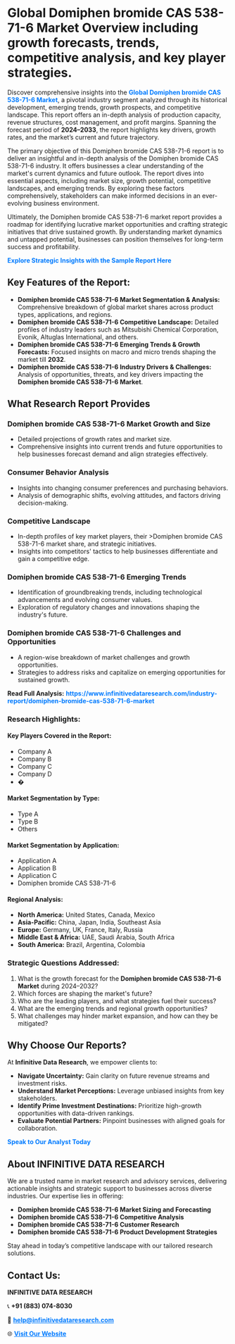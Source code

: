 <h1>Global Domiphen bromide CAS 538-71-6 Market Overview including growth forecasts, trends, competitive analysis, and key player strategies.</h1>
<p>
Discover comprehensive insights into the 
<a href="https://www.infinitivedataresearch.com/industry-report/domiphen-bromide-cas-538-71-6-market" rel="dofollow" style="color: #007BFF; text-decoration: none;"><strong>Global Domiphen bromide CAS 538-71-6 Market</strong></a>, a pivotal industry segment analyzed through its historical development, emerging trends, growth prospects, and competitive landscape. This report offers an in-depth analysis of production capacity, revenue structures, cost management, and profit margins. Spanning the forecast period of <strong>2024–2033</strong>, the report highlights key drivers, growth rates, and the market’s current and future trajectory.
</p>
<p>
The primary objective of this Domiphen bromide CAS 538-71-6 report is to deliver an insightful and in-depth analysis of the Domiphen bromide CAS 538-71-6 industry. It offers businesses a clear understanding of the market's current dynamics and future outlook. The report dives into essential aspects, including market size, growth potential, competitive landscapes, and emerging trends. By exploring these factors comprehensively, stakeholders can make informed decisions in an ever-evolving business environment.
</p>
<p>
Ultimately, the Domiphen bromide CAS 538-71-6 market report provides a roadmap for identifying lucrative market opportunities and crafting strategic initiatives that drive sustained growth. By understanding market dynamics and untapped potential, businesses can position themselves for long-term success and profitability.
</p>
<p>
<a href="https://www.infinitivedataresearch.com/request-sample/reportId=102237" style="color: #007BFF; text-decoration: none;"><strong>Explore Strategic Insights with the Sample Report Here</strong></a>
</p>

<h2>Key Features of the Report:</h2>
<ul>
<li><strong>Domiphen bromide CAS 538-71-6 Market Segmentation & Analysis:</strong> Comprehensive breakdown of global market shares across product types, applications, and regions.</li>
<li><strong>Domiphen bromide CAS 538-71-6 Competitive Landscape:</strong> Detailed profiles of industry leaders such as Mitsubishi Chemical Corporation, Evonik, Altuglas International, and others.</li>
<li><strong>Domiphen bromide CAS 538-71-6 Emerging Trends & Growth Forecasts:</strong> Focused insights on macro and micro trends shaping the market till <strong>2032</strong>.</li>
<li><strong>Domiphen bromide CAS 538-71-6 Industry Drivers & Challenges:</strong> Analysis of opportunities, threats, and key drivers impacting the <strong>Domiphen bromide CAS 538-71-6 Market</strong>.</li>
</ul>

<h2>What Research Report Provides</h2>
<h3>Domiphen bromide CAS 538-71-6 Market Growth and Size</h3>
<ul>
<li>Detailed projections of growth rates and market size.</li>
<li>Comprehensive insights into current trends and future opportunities to help businesses forecast demand and align strategies effectively.</li>
</ul>

<h3>Consumer Behavior Analysis</h3>
<ul>
<li>Insights into changing consumer preferences and purchasing behaviors.</li>
<li>Analysis of demographic shifts, evolving attitudes, and factors driving decision-making.</li>
</ul>

<h3>Competitive Landscape</h3>
<ul>
<li>In-depth profiles of key market players, their >Domiphen bromide CAS 538-71-6 market share, and strategic initiatives.</li>
<li>Insights into competitors' tactics to help businesses differentiate and gain a competitive edge.</li>
</ul>

<h3>Domiphen bromide CAS 538-71-6 Emerging Trends</h3>
<ul>
<li>Identification of groundbreaking trends, including technological advancements and evolving consumer values.</li>
<li>Exploration of regulatory changes and innovations shaping the industry's future.</li>
</ul>

<h3>Domiphen bromide CAS 538-71-6 Challenges and Opportunities</h3>
<ul>
<li>A region-wise breakdown of market challenges and growth opportunities.</li>
<li>Strategies to address risks and capitalize on emerging opportunities for sustained growth.</li>
</ul>
<p><strong>Read Full Analysis:</strong> <a href="https://www.infinitivedataresearch.com/industry-report/domiphen-bromide-cas-538-71-6-market" rel="dofollow" style="color: #007BFF; text-decoration: none;"><strong>https://www.infinitivedataresearch.com/industry-report/domiphen-bromide-cas-538-71-6-market</strong></a></p>
<h3>Research Highlights:</h3>
<h4>Key Players Covered in the Report:</h4>
<ul><li>Company A</li><li>Company B</li><li>Company C</li><li>Company D</li><li>�</li></ul>
<h4>Market Segmentation by Type:</h4>
<ul><li>Type A</li><li>Type B</li><li>Others</li></ul>
<h4>Market Segmentation by Application:</h4>
<ul><li>Application A</li><li>Application B</li><li>Application C</li><li>Domiphen bromide CAS 538-71-6</li></ul>

<h4>Regional Analysis:</h4>
<ul>
<li><strong>North America:</strong> United States, Canada, Mexico</li>
<li><strong>Asia-Pacific:</strong> China, Japan, India, Southeast Asia</li>
<li><strong>Europe:</strong> Germany, UK, France, Italy, Russia</li>
<li><strong>Middle East & Africa:</strong> UAE, Saudi Arabia, South Africa</li>
<li><strong>South America:</strong> Brazil, Argentina, Colombia</li>
</ul>

<h3>Strategic Questions Addressed:</h3>
<ol>
<li>What is the growth forecast for the <strong>Domiphen bromide CAS 538-71-6 Market</strong> during 2024–2032?</li>
<li>Which forces are shaping the market's future?</li>
<li>Who are the leading players, and what strategies fuel their success?</li>
<li>What are the emerging trends and regional growth opportunities?</li>
<li>What challenges may hinder market expansion, and how can they be mitigated?</li>
</ol>

<h2>Why Choose Our Reports?</h2>
<p>At <strong>Infinitive Data Research</strong>, we empower clients to:</p>
<ul>
<li><strong>Navigate Uncertainty:</strong> Gain clarity on future revenue streams and investment risks.</li>
<li><strong>Understand Market Perceptions:</strong> Leverage unbiased insights from key stakeholders.</li>
<li><strong>Identify Prime Investment Destinations:</strong> Prioritize high-growth opportunities with data-driven rankings.</li>
<li><strong>Evaluate Potential Partners:</strong> Pinpoint businesses with aligned goals for collaboration.</li>
</ul>
<p><a href="https://www.infinitivedataresearch.com/industry-report/domiphen-bromide-cas-538-71-6-market" rel="dofollow" style="color: #007BFF; text-decoration: none;"><strong>Speak to Our Analyst Today</strong></a></p>

<h2>About INFINITIVE DATA RESEARCH</h2>
<p>We are a trusted name in market research and advisory services, delivering actionable insights and strategic support to businesses across diverse industries. Our expertise lies in offering:</p>
<ul>
<li><strong>Domiphen bromide CAS 538-71-6 Market Sizing and Forecasting</strong></li>
<li><strong>Domiphen bromide CAS 538-71-6 Competitive Analysis</strong></li>
<li><strong>Domiphen bromide CAS 538-71-6 Customer Research</strong></li>
<li><strong>Domiphen bromide CAS 538-71-6 Product Development Strategies</strong></li>
</ul>
<p>Stay ahead in today’s competitive landscape with our tailored research solutions.</p>

<h2>Contact Us:</h2>
<p><strong>INFINITIVE DATA RESEARCH</strong></p>
<p>📞 <strong>+91 (883) 074-8030</strong></p>
<p>📧 <strong><a href="mailto:help@infinitivedataresearch.com" style="color: #007BFF;">help@infinitivedataresearch.com</a></strong></p>
<p>🌐 <strong><a href="https://www.infinitivedataresearch.com" rel="dofollow" style="color: #007BFF;">Visit Our Website</a></strong></p>